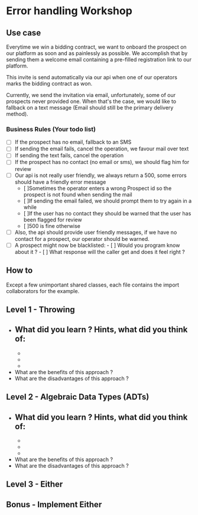 # Error handling Workshop

## Use case
Everytime we win a bidding contract, we want to onboard the prospect on our platform as soon and as painlessly as possible.
We accomplish that by sending them a welcome email containing a pre-filled registration link to our platform.

This invite is send automatically via our api when one of our operators marks the bidding contract as won.   

Currently, we send the invitation via email, unfortunately, some of our prospects never provided one.
When that's the case, we would like to fallback on a text message (Email should still be the primary delivery method). 

### Business Rules (Your todo list)
- [ ] If the prospect has no email, fallback to an SMS
- [ ] If sending the email fails, cancel the operation, we favour mail over text
- [ ] If sending the text fails, cancel the operation
- [ ] If the prospect has no contact (no email or sms), we should flag him for review
- [ ] Our api is not really user friendly, we always return a 500, some errors should have a friendly error message
     - [ ]Sometimes the operator enters a wrong Prospect id so the prospect is not found when sending the mail
     - [ ]If sending the email failed, we should prompt them to try again in a while
     - [ ]If the user has no contact they should be warned that the user has been flagged for review
     - [ ]500 is fine otherwise
- [ ] Also, the api should provide user friendly messages, if we have no contact for a prospect, 
     our operator should be warned.
- [ ] A prospect might now be blacklisted:
      - [ ] Would you program know about it ? 
      - [ ] What response will the caller get and does it feel right ?

## How to
Except a few unimportant shared classes, each file contains the import collaborators for the example. 

## Level 1 - Throwing
- What did you learn ? 
  Hints, what did you think of: 
  - 
  -
  -
  -
- What are the benefits of this approach ?
- What are the disadvantages of this approach ?

## Level 2 - Algebraic Data Types (ADTs)
- What did you learn ? 
  Hints, what did you think of: 
  - 
  -
  -
  -
- What are the benefits of this approach ?
- What are the disadvantages of this approach ?

## Level 3 - Either
## Bonus - Implement Either






